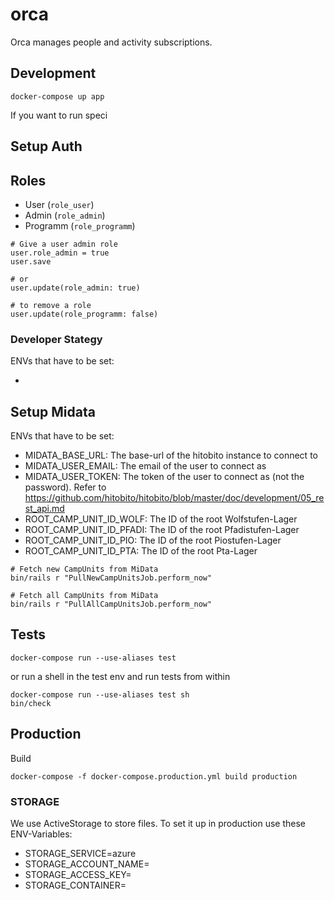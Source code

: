 # orca
Orca manages people and  activity subscriptions.

## Development

```
docker-compose up app
```

If you want to run speci

## Setup Auth

## Roles

* User (```role_user```)
* Admin (```role_admin```)
* Programm (```role_programm```)

```
# Give a user admin role
user.role_admin = true
user.save

# or
user.update(role_admin: true)

# to remove a role
user.update(role_programm: false)
```

### Developer Stategy

ENVs that have to be set:

-

## Setup Midata

ENVs that have to be set:

- MIDATA_BASE_URL: The base-url of the hitobito instance to connect to
- MIDATA_USER_EMAIL: The email of the user to connect as
- MIDATA_USER_TOKEN: The token of the user to connect as (not the password). Refer to https://github.com/hitobito/hitobito/blob/master/doc/development/05_rest_api.md
- ROOT_CAMP_UNIT_ID_WOLF: The ID of the root Wolfstufen-Lager
- ROOT_CAMP_UNIT_ID_PFADI: The ID of the root Pfadistufen-Lager
- ROOT_CAMP_UNIT_ID_PIO: The ID of the root Piostufen-Lager
- ROOT_CAMP_UNIT_ID_PTA: The ID of the root Pta-Lager

```
# Fetch new CampUnits from MiData
bin/rails r "PullNewCampUnitsJob.perform_now"

# Fetch all CampUnits from MiData
bin/rails r "PullAllCampUnitsJob.perform_now"
```

## Tests

```
docker-compose run --use-aliases test
```

or run a shell in the test env and run tests from within

```
docker-compose run --use-aliases test sh
bin/check
```

## Production

Build

```
docker-compose -f docker-compose.production.yml build production
```

### STORAGE

We use ActiveStorage to store files. To set it up in production use these ENV-Variables:

- STORAGE_SERVICE=azure
- STORAGE_ACCOUNT_NAME=
- STORAGE_ACCESS_KEY= 
- STORAGE_CONTAINER=